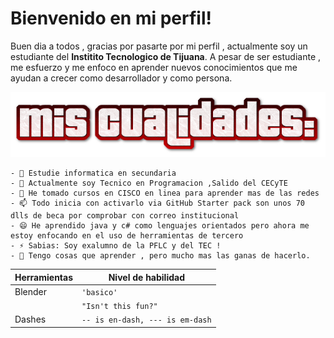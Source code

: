 # Bienvenido en mi perfil!

Buen dia a todos , gracias por pasarte por mi perfil , actualmente soy un estudiante del  **Institito Tecnologico de Tijuana**.
A pesar de ser estudiante , me esfuerzo y me enfoco en aprender nuevos conocimientos que me ayudan a crecer como desarrollador y como persona.


 ![Screenshot](cooltext363368273725274.png)
 
 
```
- 🔭 Estudie informatica en secundaria
- 📲 Actualmente soy Tecnico en Programacion ,Salido del CECyTE
- 💬 He tomado cursos en CISCO en linea para aprender mas de las redes
- 📫 Todo inicia con activarlo via GitHub Starter pack son unos 70 dlls de beca por comprobar con correo institucional 
- 😄 He aprendido java y c# como lenguajes orientados pero ahora me estoy enfocando en el uso de herramientas de tercero
- ⚡ Sabias: Soy exalumno de la PFLC y del TEC !
- 🤔 Tengo cosas que aprender , pero mucho mas las ganas de hacerlo.
```


|Herramientas    |Nivel de habilidad             |
|----------------|-------------------------------|
|Blender         |`'basico'`                     |
|                |`"Isn't this fun?"`            |
|Dashes          |`-- is en-dash, --- is em-dash`|


<!--
**chavira10/chavira10** is a ✨ _special_ ✨ repository because its `README.md` (this file) appears on your GitHub profile.

Here are some ideas to get you started:






-->
